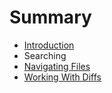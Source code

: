 # Summary

* [Introduction](README.md)
* Searching
* [Navigating Files](navigating_files.md)
* [Working With Diffs](working_with_diffs.md)

